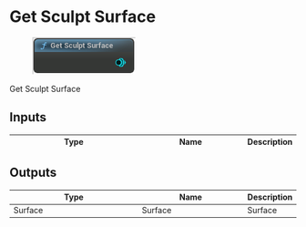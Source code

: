 # Get Sculpt Surface

<div align="left" data-full-width="false">

<figure><img src="Get_Sculpt_Surface.png" alt=""><figcaption></figcaption></figure>

</div>

Get Sculpt Surface

## Inputs

<table>
<thead><tr><th width="250">Type</th><th width="200">Name</th><th>Description</th></tr></thead>
<tbody>
</tbody>
</table>

## Outputs

<table>
<thead><tr><th width="250">Type</th><th width="200">Name</th><th>Description</th></tr></thead>
<tbody>
<tr><td>Surface</td><td>Surface</td><td>Surface</td></tr>
</tbody>
</table>
